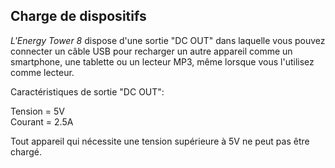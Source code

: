 ## Charge de dispositifs 

*L'Energy Tower 8* dispose d'une sortie "DC OUT" dans laquelle vous pouvez connecter un câble USB pour recharger un autre appareil comme un smartphone, une tablette ou un lecteur MP3, même lorsque vous l'utilisez comme lecteur.

Caractéristiques de sortie "DC OUT": <br> 

Tension = 5V <br> 
Courant = 2.5A 

Tout appareil qui nécessite une tension supérieure à 5V ne peut pas être chargé. 

